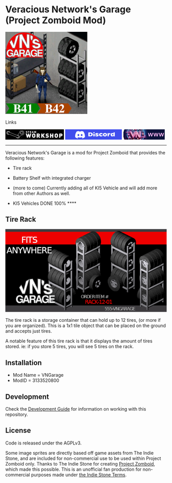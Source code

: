 # Veracious Network's Garage (Project Zomboid Mod)

![VN Garage Tire Rack](src/preview.png)

Links

[![VN Garage on Steam Workshop](docs/images/btn-steam.png)](https://steamcommunity.com/sharedfiles/filedetails/?id=3133520800)
[![Veracious Network Discord](docs/images/btn-discord.png)](https://discord.gg/9CWsDncg7w)
[![Veracious Network Web](docs/images/btn-vn.png)](https://www.veraciousnetwork.com)

---

Veracious Network's Garage is a mod for Project Zomboid that provides the following features:

* Tire rack
* Battery Shelf with integrated charger
* (more to come)  Currently adding all of KI5 Vehicle and will add more from other Authors as well.

* KI5 Vehicles DONE 100% ****

## Tire Rack

![Tire Rack](docs/images/preview-tirerack.png)

The tire rack is a storage container that can hold up to 12 tires, (or more if you are organized).
This is a 1x1 tile object that can be placed on the ground and accepts just tires.

A notable feature of this tire rack is that it displays the amount of tires stored.
ie: if you store 5 tires, you will see 5 tires on the rack.

## Installation

* Mod Name = VNGarage
* ModID = 3133520800

## Development

Check the [Development Guide](DEVELOPMENT.md) for information on working with this repository.

## License

Code is released under the AGPLv3.

Some image sprites are directly based off game assets from The Indie Stone, and are included for non-commercial use
to be used within Project Zomboid only.
Thanks to The Indie Stone for creating [Project Zomboid](http://projectzomboid.com/), which made this possible.
This is an unofficial fan production for non-commercial purposes made under
[the Indie Stone Terms](https://theindiestone.com/forums/index.php?/topic/2530-mod-permissions/#comment-36481).
